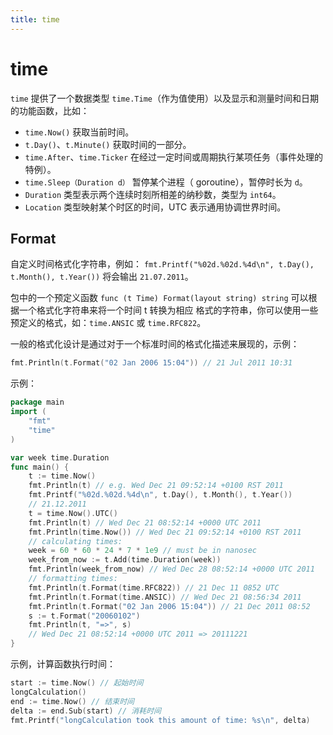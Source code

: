```yaml
---
title: time
---
```


# time

`time` 提供了一个数据类型 `time.Time`（作为值使用）以及显示和测量时间和日期的功能函数，比如：
- `time.Now()` 获取当前时间。
- `t.Day()`、`t.Minute()` 获取时间的一部分。
- `time.After`、`time.Ticker` 在经过一定时间或周期执行某项任务（事件处理的特例）。
- `time.Sleep（Duration d）` 暂停某个进程（ goroutine），暂停时长为 `d`。
- `Duration` 类型表示两个连续时刻所相差的纳秒数，类型为 `int64`。
- `Location` 类型映射某个时区的时间，UTC 表示通用协调世界时间。

## Format
自定义时间格式化字符串，例如： `fmt.Printf("%02d.%02d.%4d\n", t.Day(), t.Month(), t.Year())` 将会输出 `21.07.2011`。

包中的一个预定义函数 `func (t Time) Format(layout string) string` 可以根据一个格式化字符串来将一个时间 t 转换为相应
格式的字符串，你可以使用一些预定义的格式，如：`time.ANSIC` 或 `time.RFC822`。

一般的格式化设计是通过对于一个标准时间的格式化描述来展现的，示例：

```go
fmt.Println(t.Format("02 Jan 2006 15:04")) // 21 Jul 2011 10:31
```

示例：

```go
package main
import (
	"fmt"
	"time"
)

var week time.Duration
func main() {
	t := time.Now()
	fmt.Println(t) // e.g. Wed Dec 21 09:52:14 +0100 RST 2011
	fmt.Printf("%02d.%02d.%4d\n", t.Day(), t.Month(), t.Year())
	// 21.12.2011
	t = time.Now().UTC()
	fmt.Println(t) // Wed Dec 21 08:52:14 +0000 UTC 2011
	fmt.Println(time.Now()) // Wed Dec 21 09:52:14 +0100 RST 2011
	// calculating times:
	week = 60 * 60 * 24 * 7 * 1e9 // must be in nanosec
	week_from_now := t.Add(time.Duration(week))
	fmt.Println(week_from_now) // Wed Dec 28 08:52:14 +0000 UTC 2011
	// formatting times:
	fmt.Println(t.Format(time.RFC822)) // 21 Dec 11 0852 UTC
	fmt.Println(t.Format(time.ANSIC)) // Wed Dec 21 08:56:34 2011
	fmt.Println(t.Format("02 Jan 2006 15:04")) // 21 Dec 2011 08:52
	s := t.Format("20060102")
	fmt.Println(t, "=>", s)
	// Wed Dec 21 08:52:14 +0000 UTC 2011 => 20111221
}
```

示例，计算函数执行时间：
```go
start := time.Now() // 起始时间
longCalculation()
end := time.Now() // 结束时间
delta := end.Sub(start) // 消耗时间
fmt.Printf("longCalculation took this amount of time: %s\n", delta)
```